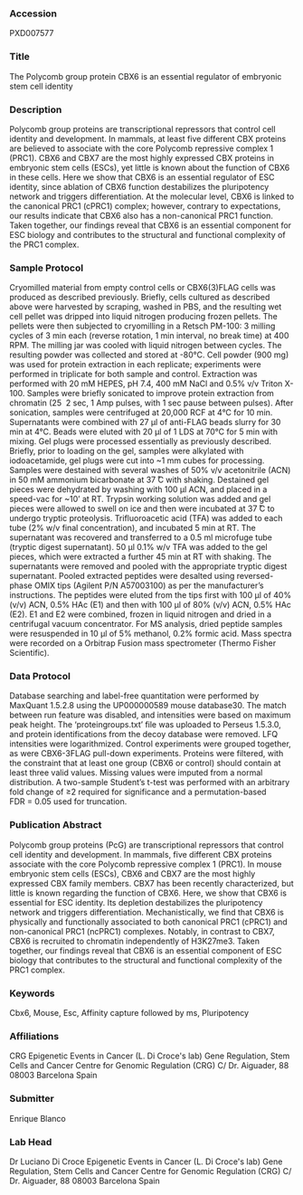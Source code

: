 ### Accession
PXD007577

### Title
The Polycomb group protein CBX6 is an essential regulator of embryonic stem cell identity

### Description
Polycomb group proteins are transcriptional repressors that control cell identity and development. In mammals, at least five different CBX proteins are believed to associate with the core Polycomb repressive complex 1 (PRC1). CBX6 and CBX7 are the most highly expressed CBX proteins in embryonic stem cells (ESCs), yet little is known about the function of CBX6 in these cells. Here we show that CBX6 is an essential regulator of ESC identity, since ablation of CBX6 function destabilizes the pluripotency network and triggers differentiation. At the molecular level, CBX6 is linked to the canonical PRC1 (cPRC1) complex; however, contrary to expectations, our results indicate that CBX6 also has a non-canonical PRC1 function. Taken together, our findings reveal that CBX6 is an essential component for ESC biology and contributes to the structural and functional complexity of the PRC1 complex.

### Sample Protocol
Cryomilled material from empty control cells or CBX6(3)FLAG cells was produced as described previously. Briefly, cells cultured as described above were harvested by scraping, washed in PBS, and the resulting wet cell pellet was dripped into liquid nitrogen producing frozen pellets. The pellets were then subjected to cryomilling in a Retsch PM-100: 3 milling cycles of 3 min each (reverse rotation, 1 min interval, no break time) at 400 RPM. The milling jar was cooled with liquid nitrogen between cycles. The resulting powder was collected and stored at -80°C. Cell powder (900 mg) was used for protein extraction in each replicate; experiments were performed in triplicate for both sample and control. Extraction was performed with 20 mM HEPES, pH 7.4, 400 mM NaCl and 0.5% v/v Triton X-100. Samples were briefly sonicated to improve protein extraction from chromatin (25  2 sec, 1 Amp pulses, with 1 sec pause between pulses). After sonication, samples were centrifuged at 20,000 RCF at 4°C for 10 min. Supernatants were combined with 27 µl of anti-FLAG beads slurry for 30 min at 4°C. Beads were eluted with 20 µl of 1 LDS at 70°C for 5 min with mixing. Gel plugs were processed essentially as previously described. Briefly, prior to loading on the gel, samples were alkylated with iodoacetamide, gel plugs were cut into ~1 mm cubes for processing. Samples were destained with several washes of 50% v/v acetonitrile (ACN) in 50 mM ammonium bicarbonate at 37 ̊C with shaking. Destained gel pieces were dehydrated by washing with 100 μl ACN, and placed in a speed-vac for ~10’ at RT. Trypsin working solution was added and gel pieces were allowed to swell on ice and then were incubated at 37 ̊C to undergo tryptic proteolysis. Trifluoroacetic acid (TFA) was added to each tube (2% w/v final concentration), and incubated 5 min at RT.  The supernatant was recovered and transferred to a 0.5 ml microfuge tube (tryptic digest supernatant). 50 μl 0.1% w/v TFA was added to the gel pieces, which were extracted a further 45 min at RT with shaking. The supernatants were removed and pooled with the appropriate tryptic digest supernatant. Pooled extracted peptides were desalted using reversed-phase OMIX tips (Agilent P/N A57003100) as per the manufacturer’s instructions. The peptides were eluted from the tips first with 100 µl of 40% (v/v) ACN, 0.5% HAc (E1) and then with 100 µl of 80% (v/v) ACN, 0.5% HAc (E2). E1 and E2 were combined, frozen in liquid nitrogen and dried in a centrifugal vacuum concentrator.  For MS analysis, dried peptide samples were resuspended in 10 µl of 5% methanol, 0.2% formic acid. Mass spectra were recorded on a Orbitrap Fusion mass spectrometer (Thermo Fisher Scientific).

### Data Protocol
Database searching and label-free quantitation were performed by MaxQuant 1.5.2.8 using the UP000000589 mouse database30. The match between run feature was disabled, and intensities were based on maximum peak height. The ‘proteingroups.txt’ file was uploaded to Perseus 1.5.3.0, and protein identifications from the decoy database were removed. LFQ intensities were logarithmized. Control experiments were grouped together, as were CBX6-3FLAG pull-down experiments. Proteins were filtered, with the constraint that at least one group (CBX6 or control) should contain at least three valid values. Missing values were imputed from a normal distribution. A two-sample Student’s t-test was performed with an arbitrary fold change of ≥2 required for significance and a permutation-based FDR = 0.05 used for truncation.

### Publication Abstract
Polycomb group proteins (PcG) are transcriptional repressors that control cell identity and development. In mammals, five different CBX proteins associate with the core Polycomb repressive complex 1 (PRC1). In mouse embryonic stem cells (ESCs), CBX6 and CBX7 are the most highly expressed CBX family members. CBX7 has been recently characterized, but little is known regarding the function of CBX6. Here, we show that CBX6 is essential for ESC identity. Its depletion destabilizes the pluripotency network and triggers differentiation. Mechanistically, we find that CBX6 is physically and functionally associated to both canonical PRC1 (cPRC1) and non-canonical PRC1 (ncPRC1) complexes. Notably, in contrast to CBX7, CBX6 is recruited to chromatin independently of H3K27me3. Taken together, our findings reveal that CBX6 is an essential component of ESC biology that contributes to the structural and functional complexity of the PRC1 complex.

### Keywords
Cbx6, Mouse, Esc, Affinity capture followed by ms, Pluripotency

### Affiliations
CRG
Epigenetic Events in Cancer (L. Di Croce's lab) Gene Regulation, Stem Cells and Cancer Centre for Genomic Regulation (CRG) C/ Dr. Aiguader, 88 08003 Barcelona Spain

### Submitter
Enrique Blanco

### Lab Head
Dr Luciano Di Croce
Epigenetic Events in Cancer (L. Di Croce's lab) Gene Regulation, Stem Cells and Cancer Centre for Genomic Regulation (CRG) C/ Dr. Aiguader, 88 08003 Barcelona Spain


